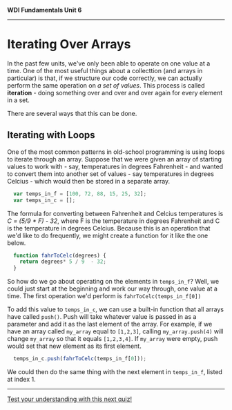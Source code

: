 **WDI Fundamentals Unit 6**

---

# Iterating Over Arrays

  In the past few units, we've only been able to operate on one value at a time. One of the most useful things about a collecttion (and arrays in particular) is that, if we structure our code correctly, we can actually perform the same operation on *a set of values*. This process is called **iteration** - doing something over and over and over again for every element in a set.

  There are several ways that this can be done.

  ## Iterating with Loops
  One of the most common patterns in old-school programming is using loops to iterate through an array.
  Suppose that we were given an array of starting values to work with - say, temperatures in degrees Fahrenheit - and wanted to convert them into another set of values - say temperatures in degrees Celcius - which would then be stored in a separate array.
  ```javascript
    var temps_in_f = [100, 72, 88, 15, 25, 32];
    var temps_in_c = [];
  ````
  The formula for converting between Fahrenheit and Celcius temperatures is *C = (5/9 * F)  - 32*, where F is the temperature in degrees Fahrenheit and C is the temperature in degrees Celcius. Because this is an operation that we'd like to do frequently, we might create a function for it like the one below.
  ```javascript
    function fahrToCelc(degrees) {
      return degrees* 5 / 9  - 32;
    }
  ```
  So how do we go about operating on the elements in `temps_in_f`? Well, we could just start at the beginning and work our way through, one value at a time. The first operation we'd perform is `fahrToCelc(temps_in_f[0])`

  To add this value to `temps_in_c`, we can use a built-in function that all arrays have called `push()`. Push will take whatever value is passed in as a parameter and add it as the last element of the array. For example, if we have an array called `my_array` equal to `[1,2,3]`, calling `my_array.push(4)` will change `my_array` so that it equals `[1,2,3,4]`. If `my_array` were empty, push would set that new element as its first element.
  ```javascript
    temps_in_c.push(fahrToCelc(temps_in_f[0]));
  ```
  We could then do the same thing with the next element in `temps_in_f`, listed at index 1.

---
[Test your understanding with this next quiz!](06_quiz.md)
